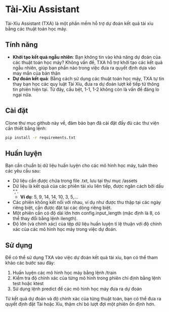 # Tài-Xỉu Assistant
Tài-Xỉu Assistant (TXA) là một phần mềm hỗ trợ dự đoán kết quả tài xỉu bằng các thuật toán học máy.
## Tính năng
- **Khởi tạo kết quả ngẫu nhiên**: Bạn không tin vào khả năng dự đoán của các thuật toán học máy? Không vấn đề, TXA hỗ trợ khởi tạo các kết quả ngẫu nhiên, giúp bạn phần nào trong việc đưa ra quyết định dựa vào may mắn của bản thân
- **Dự đoán kết quả**: Bằng cách sử dụng các thuật toán học máy, TXA tự tin thay bạn học các quy luật Tài Xỉu, đưa ra dự đoán lượt kế tiếp từ thông tin phiên hiện tại. Từ đây, cầu bệt, 1-1, 1-2 không còn là vấn đề đáng lo ngại nữa.
## Cài đặt
Clone thư mục github này về, đảm bảo bạn đã cài đặt đầy đủ các thư viện cần thiết bằng lệnh: 
```bash
pip install -r requirements.txt
```
## Huấn luyện
Bạn cần chuẩn bị dữ liệu huấn luyện cho các mô hình học máy, tuân theo các yêu cầu sau:
- Dữ liệu cần được chứa trong file .txt, lưu tại thư mục /assets
- Dữ liệu là kết quả của các phiên tài xỉu liên tiếp, được ngăn cách bởi dấu ",".
    - **Ví dụ**: 5, 9, 14, 14, 10, 3, 5,...
- Các phiên không kết nối với nhau, ví dụ như được thu thập tại các ngày riêng biệt, cần được đặt tại các dòng riêng biệt.
- Một phiên cần có độ dài lớn hơn config.input_length (mặc định là 8, có thể thay đổi bằng lệnh ilength).
- Độ lớn (và chính xác) của tệp dữ liệu huấn luyện tỉ lệ thuận với độ chính xác của các mô hình học máy trong việc dự đoán.
## Sử dụng
Để có thể sử dụng TXA vào việc dự đoán kết quả tài xỉu, bạn có thể tham khảo các bước sau đây:
1. Huấn luyện các mô hình học máy bằng lệnh /train
2. Kiểm tra độ chính xác của từng mô hình trong phiên chỉ định bằng lệnh test hoặc ktest
3. Sử dụng lệnh predict để các mô hình học máy đưa ra dự đoán

Từ kết quả dự đoán và độ chính xác của từng thuật toán, bạn có thể đưa ra quyết định đặt Tài hoặc Xỉu, thậm chí bỏ lượt đợi một phiên ổn định hơn.